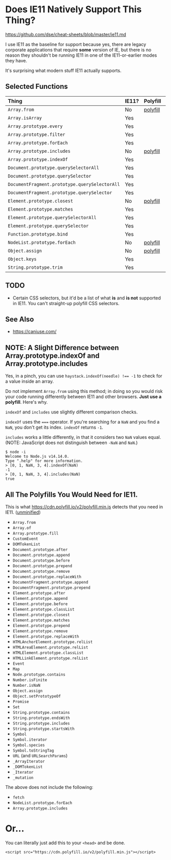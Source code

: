 # Does IE11 Natively Support This Thing?

https://github.com/dse/cheat-sheets/blob/master/ie11.md

I use IE11 as the baseline for support because yes, there are legacy
corporate applications that require **some** version of IE, but there
is no reason they shouldn't be running IE11 in one of the
IE11-or-earlier modes they have.

It's surprising what modern stuff IE11 actually supports.

## Selected Functions

| Thing                                         | IE11? | Polyfill                                     | MDN                                                                                                    |
|:----------------------------------------------|:------|:---------------------------------------------|:-------------------------------------------------------------------------------------------------------|
| `Array.from`                                  | No    | [polyfill](js/Array.from.js)                 | [MDN](https://developer.mozilla.org/en-US/docs/Web/JavaScript/Reference/Global_Objects/Array/from)     |
| `Array.isArray`                               | Yes   |                                              | [MDN](https://developer.mozilla.org/en-US/docs/Web/JavaScript/Reference/Global_Objects/Array/isArray)  |
| `Array.prototype.every`                       | Yes   |                                              | [MDN](https://developer.mozilla.org/en-US/docs/Web/JavaScript/Reference/Global_Objects/Array/every)    |
| `Array.prototype.filter`                      | Yes   |                                              | [MDN](https://developer.mozilla.org/en-US/docs/Web/JavaScript/Reference/Global_Objects/Array/filter)   |
| `Array.prototype.forEach`                     | Yes   |                                              | [MDN](https://developer.mozilla.org/en-US/docs/Web/JavaScript/Reference/Global_Objects/Array/forEach)  |
| `Array.prototype.includes`                    | No    | [polyfill](js/Array.prototype.includes.js)   | [MDN](https://developer.mozilla.org/en-US/docs/Web/JavaScript/Reference/Global_Objects/Array/includes) |
| `Array.prototype.indexOf`                     | Yes   |                                              | [MDN](https://developer.mozilla.org/en-US/docs/Web/JavaScript/Reference/Global_Objects/Array/indexOf)  |
| `Document.prototype.querySelectorAll`         | Yes   |                                              | [MDN](https://developer.mozilla.org/en-US/docs/Web/API/Document/querySelectorAll)                      |
| `Document.prototype.querySelector`            | Yes   |                                              | [MDN](https://developer.mozilla.org/en-US/docs/Web/API/Document/querySelector)                         |
| `DocumentFragment.prototype.querySelectorAll` | Yes   |                                              | [MDN](https://developer.mozilla.org/en-US/docs/Web/API/DocumentFragment/querySelectorAll)              |
| `DocumentFragment.prototype.querySelector`    | Yes   |                                              | [MDN](https://developer.mozilla.org/en-US/docs/Web/API/DocumentFragment/querySelector)                 |
| `Element.prototype.closest`                   | No    | [polyfill](js/Element.prototype.closest.js)  | [MDN](https://developer.mozilla.org/en-US/docs/Web/API/Element/closest)                                |
| `Element.prototype.matches`                   | Yes   |                                              | [MDN](https://developer.mozilla.org/en-US/docs/Web/API/Element/matches)                                |
| `Element.prototype.querySelectorAll`          | Yes   |                                              | [MDN](https://developer.mozilla.org/en-US/docs/Web/API/Element/querySelectorAll)                       |
| `Element.prototype.querySelector`             | Yes   |                                              | [MDN](https://developer.mozilla.org/en-US/docs/Web/API/Element/querySelector)                          |
| `Function.prototype.bind`                     | Yes   |                                              | [MDN](https://developer.mozilla.org/en-US/docs/Web/JavaScript/Reference/Global_Objects/Function/bind)  |
| `NodeList.prototype.forEach`                  | No    | [polyfill](js/NodeList.prototype.forEach.js) | [MDN](https://developer.mozilla.org/en-US/docs/Web/API/NodeList/forEach)                               |
| `Object.assign`                               | No    | [polyfill](js/Object.assign.js)              | [MDN](https://developer.mozilla.org/en-US/docs/Web/JavaScript/Reference/Global_Objects/Object/assign)  |
| `Object.keys`                                 | Yes   |                                              | [MDN](https://developer.mozilla.org/en-US/docs/Web/JavaScript/Reference/Global_Objects/Object/keys)    |
| `String.prototype.trim`                       | Yes   |                                              | [MDN](https://developer.mozilla.org/en-US/docs/Web/JavaScript/Reference/Global_Objects/String/Trim)    |

## TODO

-   Certain CSS selectors, but it'd be a list of what **is** and **is
    not** supported in IE11.  You can't straight-up polyfill CSS
    selectors.

## See Also

-   https://caniuse.com/

## NOTE: A Slight Difference between Array.prototype.indexOf and Array.prototype.includes

Yes, in a pinch, you can use `haystack.indexOf(needle) !== -1` to
check for a value inside an array.

Do not implement `Array.from` using this method; in doing so you would
risk your code running differently between IE11 and other browsers.
**Just use a polyfill**.  Here's why.

`indexOf` and `includes` use slightly different comparison checks.

`indexOf` uses the `===` operator.  If you're searching for a `NaN`
and you find a `NaN`, you don't get its index.  `indexOf` returns
`-1`.

`includes` works a little differently, in that it considers two `NaN`
values equal.  (NOTE: JavaScript does not distinguish between `-NaN`
and `NaN`.)

```
$ node -i
Welcome to Node.js v14.14.0.
Type ".help" for more information.
> [0, 1, NaN, 3, 4].indexOf(NaN)
-1
> [0, 1, NaN, 3, 4].includes(NaN)
true
```

## All The Polyfills You Would Need for IE11.

This is what <https://cdn.polyfill.io/v2/polyfill.min.js> detects that
you need in IE11.  ([unminified](https://cdn.polyfill.io/v2/polyfill.js))

-   `Array.from`
-   `Array.of`
-   `Array.prototype.fill`
-   `CustomEvent`
-   `DOMTokenList`
-   `Document.prototype.after`
-   `Document.prototype.append`
-   `Document.prototype.before`
-   `Document.prototype.prepend`
-   `Document.prototype.remove`
-   `Document.prototype.replaceWith`
-   `DocumentFragment.prototype.append`
-   `DocumentFragment.prototype.prepend`
-   `Element.prototype.after`
-   `Element.prototype.append`
-   `Element.prototype.before`
-   `Element.prototype.classList`
-   `Element.prototype.closest`
-   `Element.prototype.matches`
-   `Element.prototype.prepend`
-   `Element.prototype.remove`
-   `Element.prototype.replaceWith`
-   `HTMLAnchorElement.prototype.relList`
-   `HTMLAreaElement.prototype.relList`
-   `HTMLElement.prototype.classList`
-   `HTMLLinkElement.prototype.relList`
-   `Event`
-   `Map`
-   `Node.prototype.contains`
-   `Number.isFinite`
-   `Number.isNaN`
-   `Object.assign`
-   `Object.setPrototypeOf`
-   `Promise`
-   `Set`
-   `String.prototype.contains`
-   `String.prototype.endsWith`
-   `String.prototype.includes`
-   `String.prototype.startsWith`
-   `Symbol`
-   `Symbol.iterator`
-   `Symbol.species`
-   `Symbol.toStringTag`
-   `URL` (and `URLSearchParams`)
-   `_ArrayIterator`
-   `_DOMTokenList`
-   `_Iterator`
-   `_mutation`

The above does not include the following:

-   `fetch`
-   `NodeList.prototype.forEach`
-   `Array.prototype.includes`

# Or...

You can literally just add this to your `<head>` and be done.

```
<script src="https://cdn.polyfill.io/v2/polyfill.min.js"></script>
```

